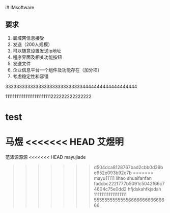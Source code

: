 i# IMsoftware
## 要求
1. 局域网信息接受
2. 发送（200人规模）
3. 可以随意设置发送ip地址
5. 程序界面及相关功能按钮
4. 发送文件
3. 企业信息平台一个组件及功能存在（加分项）
4. 考虑稳定性和容错

33333333333333333333333333334444444444444444444

1111111111111111111111111222222222222222

# test
马煜
<<<<<<< HEAD
艾煜明
=======

范沛源源源
<<<<<<< HEAD
mayujiade
>>>>>>> d504dca8128767bad2cbb0d39be652e093b92e7b
=======
mayu11111
lihao
shuaifanfan
>>>>>>> fadcbc222f777b5091c5042f66c74604c75e0dd2
hfjdskahfkjsdah
111111111111111111
5555555555555666666666666666
